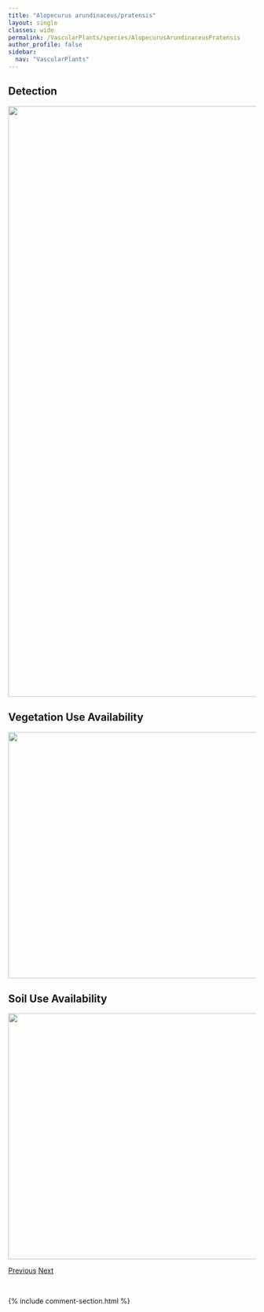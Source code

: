 ```yaml
---
title: "Alopecurus arundinaceus/pratensis"
layout: single
classes: wide
permalink: /VascularPlants/species/AlopecurusArundinaceusPratensis
author_profile: false
sidebar:
  nav: "VascularPlants"
---
```


<h2>Detection</h2>

<a href="https://drive.google.com/uc?export=view&id=1rzGRmwIGWoIudU6JfAhehZYSPr5jKCHL">
<img src="https://drive.google.com/uc?export=view&id=1rzGRmwIGWoIudU6JfAhehZYSPr5jKCHL" height = "1200" width = "800">
</a>


<h2>Vegetation Use Availability</h2>

<a href="https://drive.google.com/uc?export=view&id=1TDgDEHLliRj46MdN1HvjHLO4z31arTsN">
<img src="https://drive.google.com/uc?export=view&id=1TDgDEHLliRj46MdN1HvjHLO4z31arTsN" height = "500" width = "1000">
</a>


<h2>Soil Use Availability</h2>

<a href="https://drive.google.com/uc?export=view&id=1aTDlwKOAtKGWfjAsQkyRq2QJPj9k2kAQ">
<img src="https://drive.google.com/uc?export=view&id=1aTDlwKOAtKGWfjAsQkyRq2QJPj9k2kAQ" height = "500" width = "1000">
</a>


<a href="/DevelopmentWebsite/VascularPlants/species/AlopecurusAequalis" class="pagination--pager" title="Water Foxtail">Previous</a> <a href="/DevelopmentWebsite/VascularPlants/species/AlopecurusCarolinianus" class="pagination--pager" title="Alopecurus carolinianus">Next</a>

<p>&nbsp;</p>

{% include comment-section.html %}
